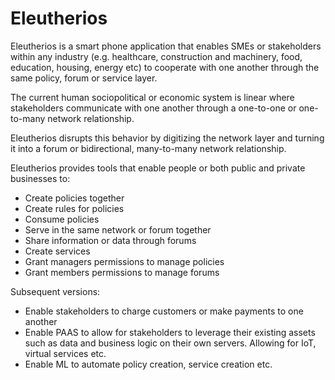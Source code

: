 # Eleutherios

Eleutherios is a smart phone application that enables SMEs or stakeholders within any industry (e.g. healthcare, construction and machinery, food, education, housing, energy etc) to cooperate with one another through the same policy, forum or service layer.

The current human sociopolitical or economic system is linear where stakeholders communicate with one another through a one-to-one or one-to-many network relationship.

Eleutherios disrupts this behavior by digitizing the network layer and turning it into a forum or bidirectional, many-to-many network relationship.

Eleutherios provides tools that enable people or both public and private businesses to:

- Create policies together
- Create rules for policies
- Consume policies
- Serve in the same network or forum together
- Share information or data through forums
- Create services
- Grant managers permissions to manage policies
- Grant members permissions to manage forums

Subsequent versions:

- Enable stakeholders to charge customers or make payments to one another
- Enable PAAS to allow for stakeholders to leverage their existing assets such as data and business logic on their own servers.  Allowing for IoT, virtual services etc.
- Enable ML to automate policy creation, service creation etc.